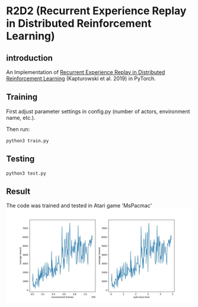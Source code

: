# R2D2 (Recurrent Experience Replay in Distributed Reinforcement Learning)
## introduction
An Implementation of [Recurrent Experience Replay in Distributed Reinforcement Learning](https://openreview.net/forum?id=r1lyTjAqYX) (Kapturowski et al. 2019) in PyTorch.

## Training
First adjust parameter settings in config.py (number of actors, environment name, etc.).

Then run:
```
python3 train.py
```
## Testing
```
python3 test.py
```
## Result
The code was trained and tested in Atari game 'MsPacmac'
 ![image](images/MsPacman.jpg)







